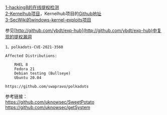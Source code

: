 [1-hacking8的在线提权检测](https://i.hacking8.com/tiquan/)  
[2-Kernelhub项目](http://kernelhub.ascotbe.com/)，Kernelhub项目的[Github地址](https://github.com/Ascotbe/Kernelhub)  
[3-SecWiki的windows-kernel-exploits项目](https://github.com/SecWiki/windows-kernel-exploits)  

参见[http://github.com/ybdt/exp-hub](http://github.com/ybdt/exp-hub)中复现的提权漏洞


```
1、polkadots-CVE-2021-3560

Affected Distributions:

    RHEL 8
    Fedora 21
    Debian testing (Bullseye)
    Ubuntu 20.04

https://github.com/swapravo/polkadots
```

参考链接：  
https://github.com/uknowsec/SweetPotato  
https://github.com/uknowsec/getSystem
